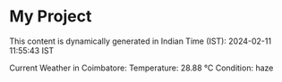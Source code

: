 # My Project

This content is dynamically generated in Indian Time (IST): 2024-02-11 11:55:43 IST


Current Weather in Coimbatore:
Temperature: 28.88 °C
Condition: haze
